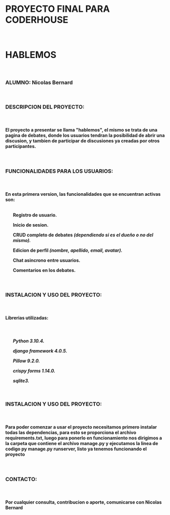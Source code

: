 <H1>PROYECTO FINAL PARA CODERHOUSE</H1>
<BR>
<H1>HABLEMOS</H1>
<BR>
<H3>ALUMNO: Nicolas Bernard</H3>
<br>
<h3>DESCRIPCION DEL PROYECTO:</h3>
<br>
<h4>El proyecto a presentar se llama <b>"hablemos"</b>, el mismo se trata de una pagina de debates, donde los usuarios
tendran la posibilidad de abrir una discusion, y tambien de participar de discusiones ya creadas por otros participantes.</h4>
<BR>
<h3><b>FUNCIONALIDADES PARA LOS USUARIOS:</b></h3>
<br>
<h4>En esta primera version, las funcionalidades que se encuentran activas son:
<br>
<br>
<ul>Registro de usuario.</ul>
<ul>Inicio de sesion.</ul>
<ul>CRUD completo de debates <i>(dependiendo si es el dueño o no del mismo).</i></ul>
<ul>Edicion de perfil <i>(nombre, apellido, email, avatar).</i></ul>
<ul>Chat asincrono entre usuarios.</ul>
<ul>Comentarios en los debates.</ul>
</h4>
<br>
<h3><b>INSTALACION Y USO DEL PROYECTO:</b></h3>
<br>
<h4>Librerias utilizadas:</h4>
<br>
<h4>
<ul><b><i> Python 3.10.4.</b></i></ul>
<ul><b><i> django framework 4.0.5.</b></i></ul>
<ul><b><i> Pillow 9.2.0.</b></i></ul>
<ul><b><i> crispy forms 1.14.0.</b></i></ul>
<ul><b><i> sqlite3.</b></i></ul>
<br>
<h3><b>INSTALACION Y USO DEL PROYECTO:</b></h3>
<br>
<h4>Para poder comenzar a usar el proyecto necesitamos primero instalar todas las dependencias, para esto se proporciona
el archivo <b>requirements.txt,</b> luego para ponerlo en funcionamiento nos dirigimos a la carpeta que contiene el archivo
<b>manage.py</b> y ejecutamos la linea de codigo <b>py manage.py runserver</b>, listo ya tenemos funcionando el proyecto</h4>
<br>
<h3><b>CONTACTO:</h3>
<br>
<h4>Por cualquier consulta, contribucion o aporte, comunicarse con <b>Nicolas Bernard</b></h4>